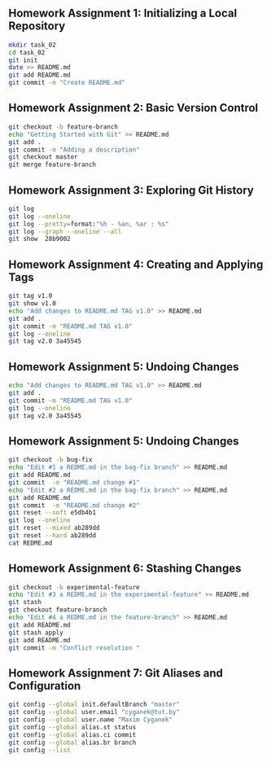 ## Homework Assignment 1: Initializing a Local Repository
```bash  
mkdir task_02
cd task_02
git init
date >> README.md
git add README.md
git commit -m "Create README.md"
``` 

## Homework Assignment 2: Basic Version Control
```bash 
git checkout -b feature-branch
echo "Getting Started with Git" >> README.md
git add .
git commit -m "Adding a description"
git checkout master
git merge feature-branch
```  

## Homework Assignment 3: Exploring Git History
```bash 
git log
git log --oneline
git log --pretty=format:"%h - %an, %ar : %s"
git log --graph --oneline --all
git show  28b9002
```
## Homework Assignment 4: Creating and Applying Tags
```bash
git tag v1.0
git show v1.0
echo "Add changes to README.md TAG v1.0" >> README.md
git add .
git commit -m "README.md TAG v1.0"
git log --oneline
git tag v2.0 3a45545
```  

## Homework Assignment 5: Undoing Changes
```bash
echo "Add changes to README.md TAG v1.0" >> README.md
git add .
git commit -m "README.md TAG v1.0"
git log --oneline
git tag v2.0 3a45545
```

## Homework Assignment 5: Undoing Changes
```bash
git checkout -b bug-fix
echo "Edit #1 a REDME.md in the bag-fix branch" >> README.md
git add README.md
git commit  -m "README.md change #1"
echo "Edit #2 a REDME.md in the bag-fix branch" >> README.md
git add README.md
git commit  -m "README.md change #2"
git reset --soft e5db4b1
git log --oneline
git reset --mixed ab289dd
git reset --hard ab289dd
cat REDME.md
``` 

## Homework Assignment 6: Stashing Changes
```bash
git checkout -b experimental-feature
echo "Edit #3 a REDME.md in the experimental-feature" >> README.md
git stash
git checkout feature-branch 
echo "Edit #4 a REDME.md in the feature-branch" >> README.md
git add README.md
git stash apply
git add README.md 
git commit -m "Сonflict resolution "
```   

## Homework Assignment 7: Git Aliases and Configuration
```bash
git config --global init.defaultBranch "master"
git config --global user.email "cyganek@tut.by"
git config --global user.name "Maxim Cyganek"
git config --global alias.st status
git config --global alias.ci commit
git config --global alias.br branch
git config --list
```       

